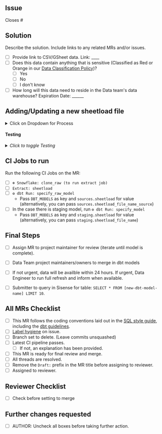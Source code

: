 <!---
  Use this template when adding a sheetload file or making changes to a sheetload file
--->

## Issue
<!--- Link the Issue this MR closes --->
Closes #

## Solution

Describe the solution. Include links to any related MRs and/or issues.

* [ ] Provide link to CSV/GSheet data. Link: ____
* [ ] Does this data contain anything that is sensitive (Classified as Red or Orange in our [Data Classification Policy](https://about.gitlab.com/handbook/engineering/security/data-classification-standard.html#data-classification-levels))?
  - [ ] Yes 
  - [ ] No
  - [ ] I don't know
* [ ]  How long will this data need to reside in the Data team's data warehouse? Expiration Date: ______ 

## Adding/Updating a new sheetload file
<details><summary>Click on Dropdown for Process</summary>
<br>

* [ ] Step 1: Add CSV/GSheet data to [Sheetload > Sheetload GDrive Folder](https://drive.google.com/drive/folders/1F5jKClNEsQstngbrh3UYVzoHAqPTf-l0). Name the file sheetload.file_name (i.e. sheetload.kpi_status)

* [ ] Step 2: Share the file with the required service account - [Email Address to share with](https://docs.google.com/document/d/1m8kky3DPv2yvH63W4NDYFURrhUwRiMKHI-himxn1r7k/edit?usp=sharing) (GitLab Internal)

* [ ] Step 3: Update [sheets.yml](https://gitlab.com/gitlab-data/analytics/-/blob/master/extract/sheetload/sheets.yml)
    * Add the name of the file_name (i.e. kpi_status)
    * Add yourself as an owner
    * Add the tab name(s) to be imported. Tab names must be unique

* [ ] Step 4: [Edit the sources.yml](https://gitlab.com/gitlab-data/analytics/-/blob/master/transform/snowflake-dbt/models/sources/sheetload/sources.yml). Add the file name (i.e kpi_status)

* [ ] Step 5: [Add base model to sources.sheetload repository](https://gitlab.com/gitlab-data/analytics/-/tree/master/transform/snowflake-dbt/models/sources/sheetload). Naming the file as sheetload_file_name_sources.sql.
        This file will have the following code, but can also be restricted down to specific columns. Update data type of columns in this file (i.e converting value to decimal or varchar)
        ```sql
        WITH source AS (

        SELECT * 
        FROM {{ source('sheetload','file_name') }}

        )
        SELECT * 
        FROM source
        ```
* [ ] Step 6: [Edit the schema.yml](https://gitlab.com/gitlab-data/analytics/-/blob/master/transform/snowflake-dbt/models/sources/sheetload/schema.yml).

* [ ] Step 7: [Update staging.sheetload](https://gitlab.com/gitlab-data/analytics/-/tree/master/transform/snowflake-dbt/models/staging/sheetload). This will make the model accesible in Sisense. If any transformations are needed, this would be the file to update.

* [ ] Step 8: [Update staging.sheetload schema.yml file](https://gitlab.com/gitlab-data/analytics/-/blob/master/transform/snowflake-dbt/models/staging/sheetload/schema.yml) to add description of the model

</details>

#### Testing

<details>
<summary><i>Click to toggle Testing</i></summary>

* [ ] Every model should be [tested](https://docs.getdbt.com/docs/testing-and-documentation) AND documented in a `schema.yml` file. At minimum, unique, not nullable fields, and foreign key constraints should be tested, if applicable.
* [ ] All models should be integrated into the [trusted data framework](https://about.gitlab.com/handbook/business-ops/data-team/direction/trusted-data/)
  * [ ] If there is an associated MR in the [Data Tests](https://gitlab.com/gitlab-data/data-tests) project, be sure to pass the branch name to the manual job using the `DATA_TEST_BRANCH` environment variable.
* [ ] If the periscope_query job failed, validate that the changes you've made don't affect the grain of the table or the expected output in Periscope.
* [ ] If you are on the Data Team, please paste the output of `dbt test` when run locally below. Any failing tests should be fixed or explained prior to requesting a review.
</details>


## CI Jobs to run
Run the following CI Jobs on the MR: 

* [ ] `❄️ Snowflake: clone_raw (to run extract job)`
* [ ] `Extract: sheetload`
* [ ] `⚙️ dbt Run: specify_raw_model`
    * Pass `DBT_MODELS` as key and `sources.sheetload` for value (alternatively, you can pass `sources.sheetload_file_name_source`)
* [ ] In the case there is staging model, run `⚙️ dbt Run: specify_model`
    * Pass `DBT_MODELS` as key and `staging.sheetload` for value (alternatively, you can pass `staging.sheetload_file_name`)

## Final Steps
* [ ]  Assign MR to project maintainer for review (iterate until model is complete).
* [ ]  Data Team project maintainers/owners to merge in dbt models 
* [ ]  If not urgent, data will be availble within 24 hours. If urgent, Data Engineer to run full refresh and inform when available.
* [ ]  Submitter to query in Sisense for table: ``` SELECT * FROM [new-dbt-model-name] LIMIT 10 ```.


## All MRs Checklist
* [ ] This MR follows the coding conventions laid out in the [SQL style guide](https://about.gitlab.com/handbook/business-ops/data-team/platform/sql-style-guide/), including the [dbt guidelines](https://about.gitlab.com/handbook/business-ops/data-team/platform/sql-style-guide/#dbt-guidelines).
* [ ] [Label hygiene](https://about.gitlab.com/handbook/business-ops/data-team/how-we-work/#issue-labeling) on issue.
* [ ] Branch set to delete. (Leave commits unsquashed)
* [ ] Latest CI pipeline passes.
  * [ ] If not, an explanation has been provided.
* [ ] This MR is ready for final review and merge.
* [ ] All threads are resolved.
* [ ] Remove the `Draft:` prefix in the MR title before assigning to reviewer.
* [ ] Assigned to reviewer.

## Reviewer Checklist
- [ ]  Check before setting to merge

## Further changes requested
* [ ]  AUTHOR: Uncheck all boxes before taking further action.


